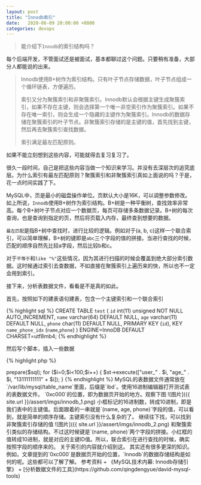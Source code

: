```yaml
---
layout: post
title: "Innodb索引"
date:   2020-06-09 20:00:00 +0800
categories: devops
---
```


> 能介绍下`Innodb`的索引结构吗？

每个后端开发，不管面试还是被面试，基本都聊过这个问题。只要稍有准备，大部分人都能说的出来。

> Innodb使用B+树作为索引结构。只有叶子节点存储数据，叶子节点组成一个循环链表，方便遍历。
>
> 索引又分为聚簇索引和非聚簇索引。Innodb默认会根据主键生成聚簇索引，如果不存在主键，则会选择第一个唯一非空索引作为聚簇索引。如果不存在唯一索引，则会生成一个隐藏的主键作为聚簇索引。Innodb的数据存储在聚簇索引的叶子节点。非聚簇索引存储的是主键的值，首先找到主键，然后再去聚簇索引查找数据。
> 
> 索引满足最左匹配原则。

如果不能立刻想到这些内容，可能就得去复习复习了。

很久一段时间，自己是把这些内容当做一个知识来学习。并没有去深层次的追究底层。为什么索引有最左匹配原则？聚簇索引和非聚簇索引真如上面说的吗？于是，花一点时间实践了下。

MySQL中，页是最小的磁盘操作单位。页默认大小是16K，可以调整参数修改。如上所说，`Innodb`使用B+树作为索引结构。B+树是一种平衡树，查找效率非常高。每个B+树叶子节点对应一个数据页，每页可存储多条数据记录。B+树的每次查询，也是查询到指定的页，然后将页载入内存，最终查到想要的数据。

`最左匹配`是指B+树中查找时，进行比较的逻辑。例如对于(a, b, c)这样一个联合索引，可以简单理解，B+树的键即是`abc`三个字段的值的拼接。当进行查找的时候，匹配的顺序自然先比较a字段，然后比较b和c。

对于`不等于`和`like "%"`这些情况，因为其进行扫描的时候会覆盖到绝大部分索引数据。这时候通过索引去查数据，不如直接在聚簇索引上遍历来的快，所以也不一定会用到索引。

接下来，分析表数据文件，看看是不是真的如此。

首先，按照如下的建表语句建表，包含一个主键索引和一个联合索引

{% highlight sql %}
CREATE TABLE `test` (
`id` int(11) unsigned NOT NULL AUTO_INCREMENT,
`name` varchar(64) DEFAULT NULL,
`age` varchar(11) DEFAULT NULL,
`phone` char(11) DEFAULT NULL,
PRIMARY KEY (`id`),
KEY `name_phone_idx` (`name`,`phone`)
) ENGINE=InnoDB DEFAULT CHARSET=utf8mb4;
{% endhighlight %}

然后写个脚本，插入一些数据

{% highlight php %}
<?php
$pdo = new PDO("mysql:dbname=mu;host=127.0.0.1;port=3307", "root", "root");
$sql = "insert into test(`name`, `age`, `phone`) value (?,?,?)";
$st = $pdo->prepare($sql);
for ($i=0;$i<100;$i++) {
    $st->execute(["user_" . $i, "age_" . $i, "13111111111" + $i]);
}
{% endhighlight %}

MySQL的表数据文件通常放在`/var/lib/mysql/table_name`里面，后缀是`ibd`。使用16进制编辑器打开测试表的表数据文件。

`0xc000`的位置，即为数据页开始的地方。观察下图

![图片]({{ site.url }}/assert/imgs/innodb_1.png)

小框标记的16进制数，转成10进制，即是我们表中的主键值。后面跟着的一串就是`(name, age, phone)`字段的值，可以看到，就是简单的顺序存储。主键索引没有什么复杂的了。

继续往下找，可以找到非聚簇索引存储的值

![图片]({{ site.url }}/assert/imgs/innodb_2.png)

和聚簇索引类似的存储结构。不过这时候键是`(name, phone)`两个字段的拼接。小红框的值转成10进制，就是对应的主键ID值。所以，联合索引在进行查找的时候，确实按照字段的顺序来的。

关于索引的内容就介绍到这。

其实还有很多更深的知识。例如，文章提到的`0xc000`是数据页开始的位置，`Innodb`的数据存储结构是如何的呢。这些都可以了解了解。

参考资料

+ 《MySQL技术内幕: Innodb存储引擎》
+ [分析数据文件的工具](https://github.com/qingdengyue/david-mysql-tools)